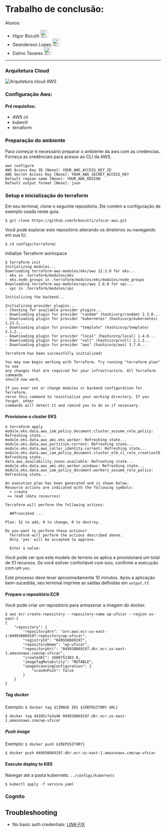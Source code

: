 # Trabalho de conclusão:

Alunos:

- Higor Bocutti <a href="https://github.com/hrbocutti"><img alt="Github" title="hrbocutti" src="https://github.githubassets.com/images/icons/emoji/octocat.png" width="25"></a> 
- Geanderson Lopes <a href="https://github.com/GeandersonLopes"><img alt="Github" title="GeandersonLopes" src="https://github.githubassets.com/images/icons/emoji/octocat.png" width="25"></a>
- Dalmo Tavares <a href="https://github.com/dalmost"><img alt="Github" title="dalmost" src="https://github.githubassets.com/images/icons/emoji/octocat.png" width="25"></a>

---
### Arquitetura Cloud

![Arquitetura cloud AWS](https://raw.githubusercontent.com/hrbocutti/ufscar-aws/master/assets/arquitetura.png)


### Configuração Aws:

#### Pré requisitos:
 - AWS cli
 - kubectl
 - terraform
 
### Preparação do ambiente
<p>
Para começar é necessário preparar o ambiente da aws com as credencias.
<br>Forneça as credênciais para acesso ao CLI da AWS.
</p>  

```shell
aws configure
AWS Access Key ID [None]: YOUR_AWS_ACCESS_KEY_ID
AWS Secret Access Key [None]: YOUR_AWS_SECRET_ACCESS_KEY
Default region name [None]: YOUR_AWS_REGION
Default output format [None]: json
```

### Setup e inicialização do terraform

Em seu terminal, clone o seguinte repositório. Ele contém a configuração de exemplo usada neste guia.

```shell script
$ git clone https://github.com/hrbocutti/ufscar-aws.git
```

Você pode explorar este repositório alterando os diretórios ou navegando em sua IU.

```shell script
$ cd configs/terraform/
```

Initialize Terraform workspace

```shell script
$ terraform init
Initializing modules...
Downloading terraform-aws-modules/eks/aws 12.2.0 for eks...
- eks in .terraform/modules/eks
- eks.node_groups in .terraform/modules/eks/modules/node_groups
Downloading terraform-aws-modules/vpc/aws 2.6.0 for vpc...
- vpc in .terraform/modules/vpc

Initializing the backend...

Initializing provider plugins...
- Checking for available provider plugins...
- Downloading plugin for provider "random" (hashicorp/random) 2.3.0...
- Downloading plugin for provider "kubernetes" (hashicorp/kubernetes) 1.13.2...
- Downloading plugin for provider "template" (hashicorp/template) 2.1.2...
- Downloading plugin for provider "local" (hashicorp/local) 1.4.0...
- Downloading plugin for provider "null" (hashicorp/null) 2.1.2...
- Downloading plugin for provider "aws" (hashicorp/aws) 3.7.0...

Terraform has been successfully initialized!

You may now begin working with Terraform. Try running "terraform plan" to see
any changes that are required for your infrastructure. All Terraform commands
should now work.

If you ever set or change modules or backend configuration for Terraform,
rerun this command to reinitialize your working directory. If you forget, other
commands will detect it and remind you to do so if necessary.
```

#### Provisione o cluster EKS

```shell script
$ terraform apply
module.eks.data.aws_iam_policy_document.cluster_assume_role_policy: Refreshing state...
module.eks.data.aws_ami.eks_worker: Refreshing state...
module.eks.data.aws_partition.current: Refreshing state...
module.eks.data.aws_caller_identity.current: Refreshing state...
module.eks.data.aws_iam_policy_document.cluster_elb_sl_role_creation[0]: Refreshing state...
data.aws_availability_zones.available: Refreshing state...
module.eks.data.aws_ami.eks_worker_windows: Refreshing state...
module.eks.data.aws_iam_policy_document.workers_assume_role_policy: Refreshing state...

An execution plan has been generated and is shown below.
Resource actions are indicated with the following symbols:
  + create
 <= read (data resources)

Terraform will perform the following actions:

  ##Truncated ...

Plan: 52 to add, 0 to change, 0 to destroy.

Do you want to perform these actions?
  Terraform will perform the actions described above.
  Only 'yes' will be accepted to approve.

  Enter a value:
```

Você pode ver que este modelo de terreno se aplica e provisionará um total de 51 recursos.
Se você estiver confortável com isso, confirme a execução com um `yes`.

Este processo deve levar aproximadamente 10 minutos. 
Após a aplicação bem-sucedida, seu terminal imprime as saídas definidas em `output.tf`.

#### Prepare o repositório ECR

Você pode criar um repositório para armazenar a imagem do docker.

```shell script
$ aws ecr create-repository --repository-name wp-ufscar --region us-east-1
{
    "repository": {
        "repositoryArn": "arn:aws:ecr:us-east-1:049938869197:repository/wp-ufscar",
        "registryId": "049938869197",
        "repositoryName": "wp-ufscar",
        "repositoryUri": "049938869197.dkr.ecr.us-east-1.amazonaws.com/wp-ufscar",
        "createdAt": 1600752383.0,
        "imageTagMutability": "MUTABLE",
        "imageScanningConfiguration": {
            "scanOnPush": false
        }
    }
}
```

##### Tag docker
Exemplo: `$ docker tag ${IMAGE ID} ${REPOSITORY URL}`
```shell script
$ docker tag d4105c7a3a46 049938869197.dkr.ecr.us-east-1.amazonaws.com/wp-ufscar
```

##### Push image

Exemplo: `$ docker push ${REPOSITORY}`

```shell script
$ docker push 049938869197.dkr.ecr.us-east-1.amazonaws.com/wp-ufscar
```

#### Execute deploy to K8S

Navegar até a pasta kubernets: `../configs/kubernets`

```shell script
$ kubectl apply -f service.yaml
```


### Cognito



## Troubleshooting

- No basic auth credentials: [LINK-FIX](https://docs.aws.amazon.com/AmazonECR/latest/userguide/common-errors-docker.html)


